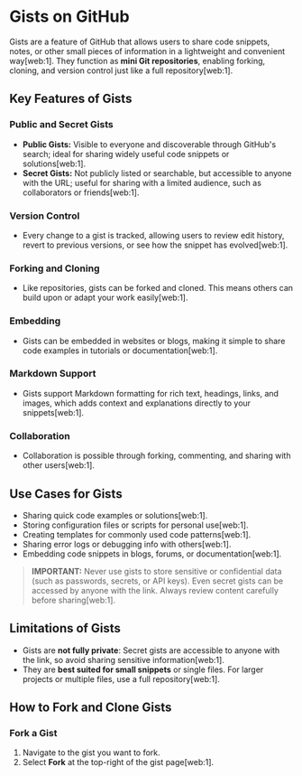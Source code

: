 # Gists on GitHub

Gists are a feature of GitHub that allows users to share code snippets, notes, or other small pieces of information in a lightweight and convenient way[web:1]. They function as **mini Git repositories**, enabling forking, cloning, and version control just like a full repository[web:1].

## Key Features of Gists

### Public and Secret Gists

- **Public Gists:** Visible to everyone and discoverable through GitHub's search; ideal for sharing widely useful code snippets or solutions[web:1].
- **Secret Gists:** Not publicly listed or searchable, but accessible to anyone with the URL; useful for sharing with a limited audience, such as collaborators or friends[web:1].

### Version Control

- Every change to a gist is tracked, allowing users to review edit history, revert to previous versions, or see how the snippet has evolved[web:1].

### Forking and Cloning

- Like repositories, gists can be forked and cloned. This means others can build upon or adapt your work easily[web:1].

### Embedding

- Gists can be embedded in websites or blogs, making it simple to share code examples in tutorials or documentation[web:1].

### Markdown Support

- Gists support Markdown formatting for rich text, headings, links, and images, which adds context and explanations directly to your snippets[web:1].

### Collaboration

- Collaboration is possible through forking, commenting, and sharing with other users[web:1].

## Use Cases for Gists

- Sharing quick code examples or solutions[web:1].
- Storing configuration files or scripts for personal use[web:1].
- Creating templates for commonly used code patterns[web:1].
- Sharing error logs or debugging info with others[web:1].
- Embedding code snippets in blogs, forums, or documentation[web:1].

> **IMPORTANT:** Never use gists to store sensitive or confidential data (such as passwords, secrets, or API keys). Even secret gists can be accessed by anyone with the link. Always review content carefully before sharing[web:1].

## Limitations of Gists

- Gists are **not fully private**: Secret gists are accessible to anyone with the link, so avoid sharing sensitive information[web:1].
- They are **best suited for small snippets** or single files. For larger projects or multiple files, use a full repository[web:1].

## How to Fork and Clone Gists

### Fork a Gist

1. Navigate to the gist you want to fork.
2. Select **Fork** at the top-right of the gist page[web:1].
